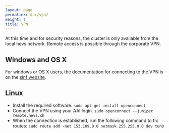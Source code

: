 ```yaml
---
layout: page
permalink: doc/vpn/
weight: 1
title: VPN
---
```


At this time and for security reasons, the cluster is only available from the local hevs network. Remote access is possible through the corporate VPN.




## Windows and OS X

For windows or OS X users, the documentation for connecting to the VPN is on the [sinf website](https://sinf.hevs.ch/fr-fr/Ressources/R%C3%A9seau/VPN).




## Linux

* Install the required software.
`sudo apt-get install openconnect`
* Connect the VPN using your AAI login.
`sudo openconnect --juniper remote.hevs.ch`
* When the connection is established, run the following command to fix routes:
`sudo route add -net 153.109.0.0 netmask 255.255.0.0 dev tun0`
